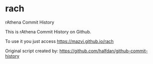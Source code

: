 # rach
rAthena Commit History

This is rAthena Commit History on Github.

To use it you just access https://mazvi.github.io/rach

Original script created by: https://github.com/halfdan/github-commit-history